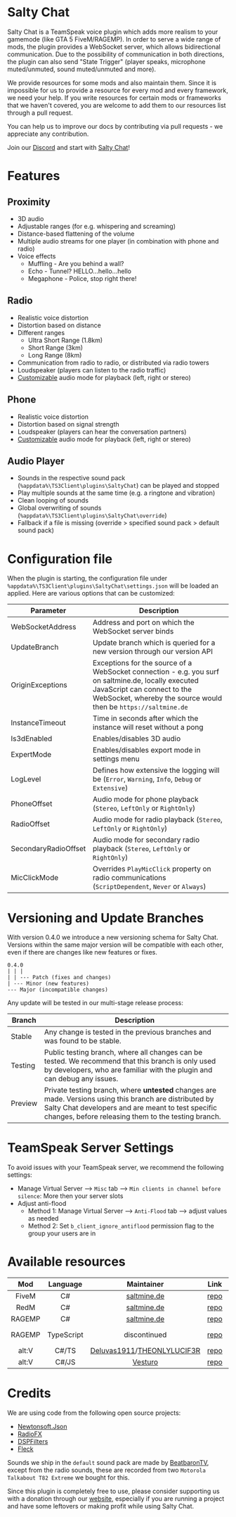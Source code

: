 # Salty Chat
Salty Chat is a TeamSpeak voice plugin which adds more realism to your gamemode (like GTA 5 FiveM/RAGEMP).
In order to serve a wide range of mods, the plugin provides a WebSocket server, which allows bidirectional communication.
Due to the possibility of communication in both directions, the plugin can also send "State Trigger" (player speaks, microphone muted/unmuted, sound muted/unmuted and more).

We provide resources for some mods and also maintain them.
Since it is impossible for us to provide a resource for every mod and every framework, we need your help.
If you write resources for certain mods or frameworks that we haven't covered, you are welcome to add them to our resources list through a pull request.

You can help us to improve our docs by contributing via pull requests - we appreciate any contribution.

Join our [Discord](https://discord.gg/MBCnqSf) and start with [Salty Chat](https://www.saltmine.de/)!

# Features
## Proximity
* 3D audio
* Adjustable ranges (for e.g. whispering and screaming)
* Distance-based flattening of the volume
* Multiple audio streams for one player (in combination with phone and radio)
* Voice effects
   * Muffling - Are you behind a wall?
   * Echo - Tunnel? HELLO...hello...hello
   * Megaphone - Police, stop right there!

## Radio
* Realistic voice distortion
* Distortion based on distance
* Different ranges
   * Ultra Short Range (1.8km)
   * Short Range (3km)
   * Long Range (8km)
* Communication from radio to radio, or distributed via radio towers
* Loudspeaker (players can listen to the radio traffic)
* [Customizable](/readme.md#configuration-file) audio mode for playback (left, right or stereo)

## Phone
* Realistic voice distortion
* Distortion based on signal strength
* Loudspeaker (players can hear the conversation partners)
* [Customizable](/readme.md#configuration-file) audio mode for playback (left, right or stereo)

## Audio Player
* Sounds in the respective sound pack (`%appdata%\TS3Client\plugins\SaltyChat`) can be played and stopped
* Play multiple sounds at the same time (e.g. a ringtone and vibration)
* Clean looping of sounds
* Global overwriting of sounds (`%appdata%\TS3Client\plugins\SaltyChat\override`)
* Fallback if a file is missing (override > specified sound pack > default sound pack)

# Configuration file
When the plugin is starting, the configuration file under `%appdata%\TS3Client\plugins\SaltyChat\settings.json` will be loaded an applied.
Here are various options that can be customized:

Parameter | Description
------------ | -------------
WebSocketAddress | Address and port on which the WebSocket server binds
UpdateBranch | Update branch which is queried for a new version through our version API
OriginExceptions | Exceptions for the source of a WebSocket connection - e.g. you surf on saltmine.de, locally executed JavaScript can connect to the WebSocket, whereby the source would then be `https://saltmine.de`
InstanceTimeout | Time in seconds after which the instance will reset without a pong
Is3dEnabled | Enables/disables 3D audio
ExpertMode | Enables/disables export mode in settings menu
LogLevel | Defines how extensive the logging will be (`Error`, `Warning`, `Info`, `Debug` or `Extensive`)
PhoneOffset | Audio mode for phone playback (`Stereo`, `LeftOnly` or `RightOnly`)
RadioOffset | Audio mode for radio playback (`Stereo`, `LeftOnly` or `RightOnly`)
SecondaryRadioOffset | Audio mode for secondary radio playback (`Stereo`, `LeftOnly` or `RightOnly`)
MicClickMode | Overrides `PlayMicClick` property on radio communications (`ScriptDependent`, `Never` or `Always`)

# Versioning and Update Branches
With version 0.4.0 we introduce a new versioning schema for Salty Chat.  
Versions within the same major version will be compatible with each other, even if there are changes like new features or fixes.

```
0.4.0
| | |
| | --- Patch (fixes and changes)
| --- Minor (new features)
--- Major (incompatible changes)
```

Any update will be tested in our multi-stage release process:

Branch | Description
------------ | -------------
Stable | Any change is tested in the previous branches and was found to be stable.
Testing | Public testing branch, where all changes can be tested. We recommend that this branch is only used by developers, who are familiar with the plugin and can debug any issues.
Preview | Private testing branch, where **untested** changes are made. Versions using this branch are distributed by Salty Chat developers and are meant to test specific changes, before releasing them to the testing branch.

# TeamSpeak Server Settings
To avoid issues with your TeamSpeak server, we recommend the following settings:
* Manage Virtual Server --> `Misc` tab --> `Min clients in channel before silence`: More then your server slots
* Adjust anti-flood
   * Method 1: Manage Virtual Server --> `Anti-Flood` tab --> adjust values as needed
   * Method 2: Set `b_client_ignore_antiflood` permission flag to the group your users are in

# Available resources
Mod | Language | Maintainer | Link | Comment |
|     :---:      |     :---:      |     :---:      |     :---:      |     :---:      |
FiveM | C# | [saltmine.de](https://github.com/saltminede) | [repo](https://github.com/saltminede/saltychat-fivem) | - |
RedM | C# | [saltmine.de](https://github.com/saltminede) | [repo](https://github.com/saltminede/saltychat-redm) | - |
RAGEMP | C# | [saltmine.de](https://github.com/saltminede) | [repo](https://github.com/saltminede/saltychat-ragemp) | - |
RAGEMP | TypeScript | discontinued | [repo](https://github.com/saltminede/saltychat-ragemp-js) | clientside only, outdated |
alt:V | C#/TS | [Deluvas1911](https://github.com/deluvas1911)/[THEONLYLUCIF3R](https://github.com/THEONLYLUCIF3R) | [repo](https://github.com/deluvas1911/saltychat-altv) | recommended |
alt:V | C#/JS | [Vesturo](https://github.com/vesturo/SaltyChat-AltV) | [repo](https://github.com/vesturo/SaltyChat-AltV) | - |

# Credits
We are using code from the following open source projects:
* [Newtonsoft.Json](https://github.com/JamesNK/Newtonsoft.Json)
* [RadioFX](https://github.com/thorwe/teamspeak-plugin-radiofx)
* [DSPFilters](https://github.com/vinniefalco/DSPFilters)
* [Fleck](https://github.com/statianzo/Fleck)

Sounds we ship in the `default` sound pack are made by [BeatbaronTV](https://twitter.com/BeatbaronTV), except from the radio sounds, these are recorded from two `Motorola Talkabout T82 Extreme` we bought for this.

Since this plugin is completely free to use, please consider supporting us with a donation through our [website](https://www.saltmine.de/), especially if you are running a project and have some leftovers or making profit while using Salty Chat.
